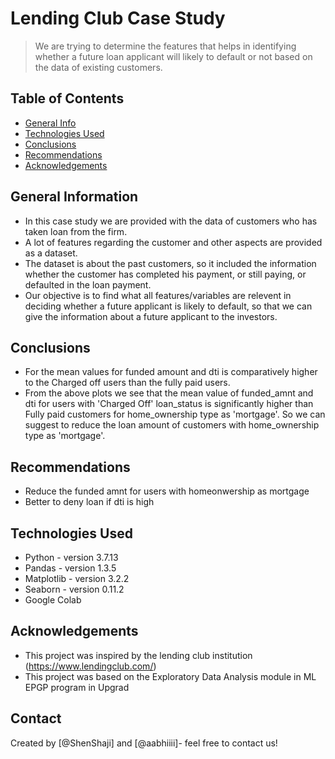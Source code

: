 # Lending Club Case Study
> We are trying to determine the features that helps in identifying whether a future loan applicant will likely to default or not based on the data of existing customers.

## Table of Contents
* [General Info](#general-information)
* [Technologies Used](#technologies-used)
* [Conclusions](#conclusions)
* [Recommendations](#Recommendations)
* [Acknowledgements](#acknowledgements)

<!-- You can include any other section that is pertinent to your problem -->

## General Information
- In this case study we are provided with the data of customers who has taken loan from the firm.
- A lot of features regarding the customer and other aspects are provided as a dataset.
- The dataset is about the past customers, so it included the information whether the customer has completed his payment, or still paying, or defaulted in the loan payment.
- Our objective is to find what all features/variables are relevent in deciding whether a future applicant is likely to default, so that we can give the information about a future applicant to the investors.


<!-- You don't have to answer all the questions - just the ones relevant to your project. -->

## Conclusions
- For the mean values for funded amount and dti is comparatively higher to the Charged off users than the fully paid users.
- From the above plots we see that the mean value of funded_amnt and dti for users with 'Charged Off' loan_status is significantly higher than Fully paid customers for home_ownership type as 'mortgage'. So we can suggest to reduce the loan amount of customers with home_ownership type as 'mortgage'.

## Recommendations
- Reduce the funded amnt for users with homeonwership as mortgage
- Better to deny loan if dti is high

<!-- You don't have to answer all the questions - just the ones relevant to your project. -->


## Technologies Used
- Python - version 3.7.13
- Pandas - version 1.3.5
- Matplotlib - version 3.2.2
- Seaborn - version 0.11.2
- Google Colab

<!-- As the libraries versions keep on changing, it is recommended to mention the version of library used in this project -->

## Acknowledgements
- This project was inspired by the lending club institution (https://www.lendingclub.com/)
- This project was based on the Exploratory Data Analysis module in ML EPGP program in Upgrad


## Contact
Created by [@ShenShaji] and [@aabhiiii]- feel free to contact us!


<!-- Optional -->
<!-- ## License -->
<!-- This project is open source and available under the [... License](). -->

<!-- You don't have to include all sections - just the one's relevant to your project -->